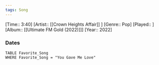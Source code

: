```yaml
---
tags: Song  
---
```

[Time:: 3:40]
[Artist:: [[Crown Heights Affair]] ]
[Genre:: Pop]
[Played:: ]
[Album:: [[Ultimate FM Gold (2022)]]]
[Year:: 2022]
### Dates
````dataview
TABLE Favorite_Song
WHERE Favorite_Song = "You Gave Me Love"
````